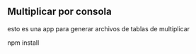 ## Multiplicar por consola

esto es una app para generar archivos de tablas de multiplicar

npm install
